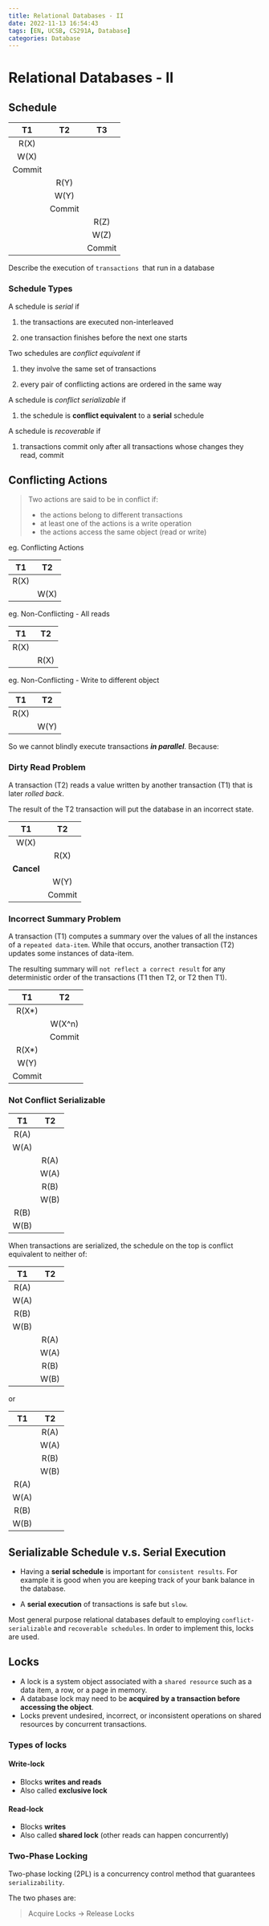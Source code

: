 ```yaml
---
title: Relational Databases - II
date: 2022-11-13 16:54:43
tags: [EN, UCSB, CS291A, Database]
categories: Database
---
```


# Relational Databases - II

## Schedule

|   T1   |   T2   |   T3   |
| :----: | :----: | :----: |
|  R(X)  |        |        |
|  W(X)  |        |        |
| Commit |        |        |
|        |  R(Y)  |        |
|        |  W(Y)  |        |
|        | Commit |        |
|        |        |  R(Z)  |
|        |        |  W(Z)  |
|        |        | Commit |

Describe the execution of `transactions `that run in a database

### Schedule Types

A schedule is *serial* if

1. the transactions are executed non-interleaved

2. one transaction finishes before the next one starts

Two schedules are *conflict equivalent* if

1. they involve the same set of transactions

2. every pair of conflicting actions are ordered in the same way

A schedule is *conflict serializable* if

1. the schedule is **conflict equivalent** to a **serial** schedule

A schedule is *recoverable* if

1. transactions commit only after all transactions whose changes they read, commit

## Conflicting Actions

> Two actions are said to be in conflict if:
>
> - the actions belong to different transactions
> - at least one of the actions is a write operation
> - the actions access the same object (read or write)

eg. Conflicting Actions

|  T1  |  T2  |
| :--: | :--: |
| R(X) |      |
|      | W(X) |

eg. Non-Conflicting - All reads

|  T1  |  T2  |
| :--: | :--: |
| R(X) |      |
|      | R(X) |

eg. Non-Conflicting - Write to different object

|  T1  |  T2  |
| :--: | :--: |
| R(X) |      |
|      | W(Y) |

So we cannot blindly execute transactions ***in parallel***. Because: 

### Dirty Read Problem

A transaction (T2) reads a value written by another transaction (T1) that is later *rolled back*.

The result of the T2 transaction will put the database in an incorrect state.

|     T1     |   T2   |
| :--------: | :----: |
|    W(X)    |        |
|            |  R(X)  |
| **Cancel** |        |
|            |  W(Y)  |
|            | Commit |

### Incorrect Summary Problem

A transaction (T1) computes a summary over the values of all the instances of a `repeated data-item`. While that occurs, another transaction (T2) updates some instances of data-item.

The resulting summary will `not reflect a correct result` for any deterministic order of the transactions (T1 then T2, or T2 then T1).

|   T1   |   T2   |
| :----: | :----: |
| R(X*)  |        |
|        | W(X^n) |
|        | Commit |
| R(X*)  |        |
|  W(Y)  |        |
| Commit |        |

### Not Conflict Serializable

|  T1  |  T2  |
| :--: | :--: |
| R(A) |      |
| W(A) |      |
|      | R(A) |
|      | W(A) |
|      | R(B) |
|      | W(B) |
| R(B) |      |
| W(B) |      |

When transactions are serialized, the schedule on the top is conflict equivalent to neither of:

|  T1  |  T2  |
| :--: | :--: |
| R(A) |      |
| W(A) |      |
| R(B) |      |
| W(B) |      |
|      | R(A) |
|      | W(A) |
|      | R(B) |
|      | W(B) |

or

|  T1  |  T2  |
| :--: | :--: |
|      | R(A) |
|      | W(A) |
|      | R(B) |
|      | W(B) |
| R(A) |      |
| W(A) |      |
| R(B) |      |
| W(B) |      |

## Serializable Schedule v.s. Serial Execution

- Having a **serial schedule** is important for `consistent results`. For example it is good when you are keeping track of your bank balance in the database.

- A **serial execution** of transactions is safe but `slow`.

Most general purpose relational databases default to employing `conflict-serializable` and `recoverable schedules`. In order to implement this, locks are used.

## Locks

- A lock is a system object associated with a `shared resource` such as a data item, a row, or a page in memory.
- A database lock may need to be **acquired by a transaction before accessing the object**.
- Locks prevent undesired, incorrect, or inconsistent operations on shared resources by concurrent transactions.

### Types of locks

#### Write-lock

- Blocks **writes and reads**
- Also called **exclusive lock**

#### Read-lock

- Blocks **writes**
- Also called **shared lock** (other reads can happen concurrently)

### Two-Phase Locking

Two-phase locking (2PL) is a concurrency control method that guarantees `serializability`.

The two phases are:

> Acquire Locks -> Release Locks
